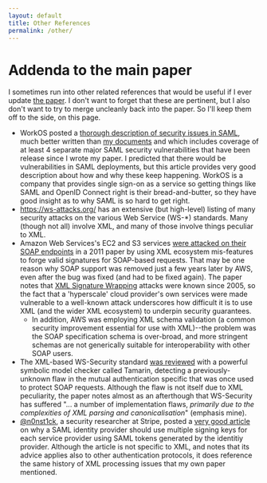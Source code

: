 ```yaml
---
layout: default
title: Other References
permalink: /other/
---
```

# Addenda to the main paper

I sometimes run into other related references that would be useful if I ever update
[the paper](index.html). I don't want to forget that these are pertinent, but I
also don't want to try to merge uncleanly back into the paper. So I'll keep
them off to the side, on this page.

* WorkOS posted a [thorough description of security issues in SAML](https://workos.com/blog/fun-with-saml-sso-vulnerabilities-and-footguns),
  much better written than [my documents](index.html) and which includes
  coverage of at least 4 separate major SAML security vulnerabilities that have
  been release since I wrote my paper. I predicted that there would be
  vulnerabilities in SAML deployments, but this article provides very good
  description about how and why these keep happening. WorkOS is a company that
  provides single sign-on as a service so getting things like SAML and OpenID
  Connect right is their bread-and-butter, so they have good insight as to why
  SAML is so hard to get right.
* https://ws-attacks.org/ has an extensive (but high-level) listing of many
  security attacks on the various Web Service (WS-\*) standards. Many (though
  not all) involve XML, and many of those involve things peculiar to XML.
* Amazon Web Services's EC2 and S3 services [were attacked on their SOAP
  endpoints](https://www.nds.ruhr-uni-bochum.de/media/nds/veroeffentlichungen/2011/10/22/AmazonSignatureWrapping.pdf)
  in a 2011 paper by using XML ecosystem mis-features to forge valid signatures
  for SOAP-based requests. That may be one reason why SOAP support was removed
  just a few years later by AWS, even after the bug was fixed (and had to be
  fixed again). The paper notes that [XML Signature
  Wrapping](https://www.ws-attacks.org/XML_Signature_Wrapping) attacks were
  known since 2005, so the fact that a 'hyperscale' cloud provider's own
  services were made vulnerable to a well-known attack underscores how
  difficult it is to use XML (and the wider XML ecosystem) to underpin security
  guarantees.
    * In addition, AWS was employing XML schema validation (a common security
      improvement essential for use with XML)--the problem was the SOAP
      specification schema is over-broad, and more stringent schemas are not
      generically suitable for interoperability with other SOAP users.
* The XML-based WS-Security standard [was reviewed](https://eprint.iacr.org/2019/779.pdf) with a powerful
  symbolic model checker called Tamarin, detecting a previously-unknown flaw in
  the mutual authentication specific that was once used to protect SOAP
  requests. Although the flaw is not itself due to XML peculiarity, the paper
  notes almost as an afterthough that WS-Security has suffered "... a number of
  implementation flaws, *primarily due to the complexities of XML parsing and
  canonicalisation*" (emphasis mine).
* [@n0nst1ck](https://twitter.com/n0nst1ck), a security researcher at Stripe,
  posted a [very good
  article](https://www.stackallocated.com/blog/2020/saml-idp-no-shared-keys/)
  on why a SAML identity provider should use multiple signing keys for each
  service provider using SAML tokens generated by the identitiy provider.
  Although the article is not specific to XML, and notes that its advice
  applies also to other authentication protocols, it does reference the same
  history of XML processing issues that my own paper mentioned.

